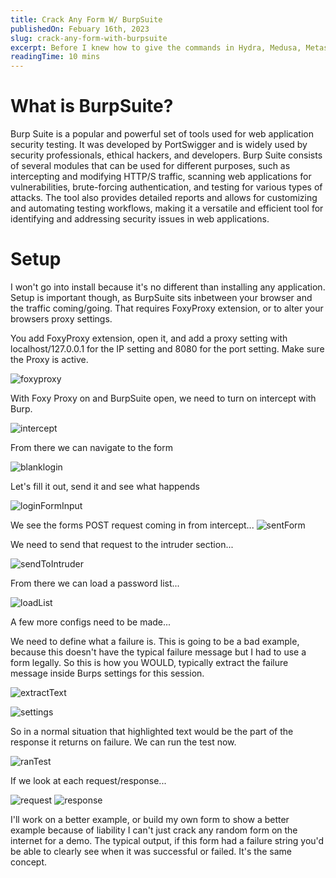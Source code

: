 ```yaml
---
title: Crack Any Form W/ BurpSuite
publishedOn: Febuary 16th, 2023
slug: crack-any-form-with-burpsuite
excerpt: Before I knew how to give the commands in Hydra, Medusa, Metasploit Modules, Nmap Scripts, or in my own Python code to crack passwords, I was using BurpSuite. Why? Because it's the easiest starting place for passwords. I hope for this to be a clear walkthrough with screenshots on how anyone can use BurpSuite to crack any form. 
readingTime: 10 mins
---
```


# **What is BurpSuite?**
Burp Suite is a popular and powerful set of tools used for web application security testing. It was developed by PortSwigger and is widely used by security professionals, ethical hackers, and developers. Burp Suite consists of several modules that can be used for different purposes, such as intercepting and modifying HTTP/S traffic, scanning web applications for vulnerabilities, brute-forcing authentication, and testing for various types of attacks. The tool also provides detailed reports and allows for customizing and automating testing workflows, making it a versatile and efficient tool for identifying and addressing security issues in web applications.

# Setup
I won't go into install because it's no different than installing any application. Setup is important though, as BurpSuite sits inbetween your browser and the traffic coming/going. That requires FoxyProxy extension, or to alter your browsers proxy settings.

You add FoxyProxy extension, open it, and add a proxy setting with localhost/127.0.0.1 for the IP setting and 8080 for the port setting. Make sure the Proxy is active.

![foxyproxy](../public/assets/blogs-media/crack-any-form-with-burpsuite/foxyproxyconfig.webp)

With Foxy Proxy on and BurpSuite open, we need to turn on intercept with Burp. 

![intercept](../public/assets/blogs-media/crack-any-form-with-burpsuite/turnonintercept.webp)

From there we can navigate to the form

![blanklogin](../public/assets/blogs-media/crack-any-form-with-burpsuite/blankloginform.webp)

Let's fill it out, send it and see what happends

![loginFormInput](../public/assets/blogs-media/crack-any-form-with-burpsuite/loginformWinput.webp)

We see the forms POST request coming in from intercept...
![sentForm](../public/assets/blogs-media/crack-any-form-with-burpsuite/sentTheForm.webp)

We need to send that request to the intruder section...

![sendToIntruder](../public/assets/blogs-media/crack-any-form-with-burpsuite/sendCaughtFormToIntruder.webp)

From there we can load a password list...

![loadList](./loadPasswordList.webp)

A few more configs need to be made...

We need to define what a failure is. This is going to be a bad example, because this doesn't have the typical failure message but I had to use a form legally. So this is how you WOULD, typically extract the failure message inside Burps settings for this session.

![extractText](../public/assets/blogs-media/crack-any-form-with-burpsuite/highlightedExtract.webp)

![settings](../public/assets/blogs-media/crack-any-form-with-burpsuite/clearedFormsWExtractedText.webp)

So in a normal situation that highlighted text would be the part of the response it returns on failure. We can run the test now. 

![ranTest](../public/assets/blogs-media/crack-any-form-with-burpsuite/thumbnail.webp)

If we look at each request/response...

![request](../public/assets/blogs-media/crack-any-form-with-burpsuite/request.webp)
![response](../public/assets/blogs-media/crack-any-form-with-burpsuite/response.webp)

I'll work on a better example, or build my own form to show a better example because of liability I can't just crack any random form on the internet for a demo. The typical output, if this form had a failure string you'd be able to clearly see when it was successful or failed. It's the same concept.
